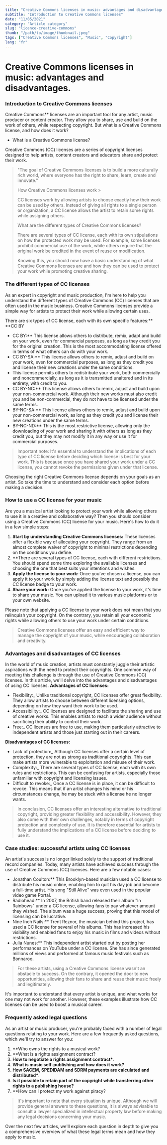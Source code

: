 ```yaml
---
title: "Creative Commons licenses in music: advantages and disadvantages."
subtitle: "Introduction to Creative Commons licenses"
date: "11/05/2021"
category: "Article category"
slug: "licence-creative-commons"
thumb: "/path/to/image/thumbnail.jpeg"
tags: ["Creative Commons licenses", "Music", "Copyright"]
lang: "fr"
---
```


# Creative Commons licenses in music: advantages and disadvantages.

### Introduction to Creative Commons licenses

Creative Commons\*\* licenses are an important tool for any artist, music producer or content creator. They allow you to share, use and build on the work of others, while respecting copyright. But what is a Creative Commons license, and how does it work?

-   What is a Creative Commons license?

Creative Commons (CC) licenses are a series of copyright licenses designed to help artists, content creators and educators share and protect their work.

> "The goal of Creative Commons licenses is to build a more culturally rich world, where everyone has the right to share, learn, create and innovate."
>
> How Creative Commons licenses work >
>
> CC licenses work by allowing artists to choose exactly how their work can be used by others. Instead of giving all rights to a single person or organization, a CC license allows the artist to retain some rights while assigning others.
>
> What are the different types of Creative Commons licenses?
>
> There are several types of CC license, each with its own stipulations on how the protected work may be used. For example, some licenses prohibit commercial use of the work, while others require that the original work be credited in the event of reuse or modification.
>
> Knowing this, you should now have a basic understanding of what Creative Commons licenses are and how they can be used to protect your work while promoting creative sharing.

### The different types of CC licenses

As an expert in copyright and music production, I'm here to help you understand the different types of Creative Commons (CC) licenses that are often used in the music business. Creative Commons licenses provide a simple way for artists to protect their work while allowing certain uses.

There are six types of CC license, each with its own specific features:\*\* \*\*CC BY

-   CC BY:\*\* This license allows others to distribute, remix, adapt and build on your work, even for commercial purposes, as long as they credit you for the original creation. This is the most accommodating license offered in terms of what others can do with your work.
-   CC BY-SA:\*\* This license allows others to remix, adjust and build on your work, even for commercial purposes, as long as they credit you and license their new creations under the same conditions.
-   This license permits others to redistribute your work, both commercially and noncommercially, as long as it is transmitted unaltered and in its entirety, with credit to you.
-   CC BY-NC:\*\* This license allows others to remix, adjust and build upon your non-commercial work. Although their new works must also credit you and be non-commercial, they do not have to be licensed under the same terms.
-   BY-NC-SA:\*\* This license allows others to remix, adjust and build upon your non-commercial work, as long as they credit you and license their new creations under the same terms.
-   BY-NC-ND:\*\* This is the most restrictive license, allowing only the downloading of your work and sharing it with others as long as they credit you, but they may not modify it in any way or use it for commercial purposes.

> Important note: It's essential to understand the implications of each type of CC license before deciding which license is best for your work. This is because once you have shared your work under a CC license, you cannot revoke the permissions given under that license.

Choosing the right Creative Commons license depends on your goals as an artist. So take the time to understand and consider each option before making a decision.

### How to use a CC license for your music

Are you a musical artist looking to protect your work while allowing others to use it in a creative and collaborative way? Then you should consider using a Creative Commons (CC) license for your music. Here's how to do it in a few simple steps:

1. **Start by understanding Creative Commons licenses:** These licenses offer a flexible way of allocating your copyright. They range from an almost complete waiver of copyright to minimal restrictions depending on the conditions you define.
2. \*\*There are several types of CC license, each with different restrictions. You should spend some time exploring the available licenses and choosing the one that best suits your intentions and wishes.
3. **Apply the license to your work:** Once you've chosen a license, you can apply it to your work by simply adding the license text and possibly the CC license badge to your work.
4. **Share your work:** Once you've applied the license to your work, it's time to share your music. You can upload it to various music platforms or to your own website.

Please note that applying a CC license to your work does not mean that you relinquish your copyright. On the contrary, you retain all your economic rights while allowing others to use your work under certain conditions.

> Creative Commons licenses offer an easy and efficient way to manage the copyright of your music, while encouraging collaboration and creativity.

### Advantages and disadvantages of CC licenses

In the world of music creation, artists must constantly juggle their artistic aspirations with the need to protect their copyrights. One common way of meeting this challenge is through the use of Creative Commons (CC) licenses. In this article, we'll delve into the advantages and disadvantages of using CC licenses. **Advantages of CC licenses:**

-   Flexibility:\_ Unlike traditional copyright, CC licenses offer great flexibility. They allow artists to choose between different licensing options, depending on how they want their work to be used.
-   Accessibility:\_ CC licenses are designed to facilitate the sharing and use of creative works. This enables artists to reach a wider audience without sacrificing their ability to control their work.
-   Free:\_ CC licenses are free to use, making them particularly attractive to independent artists and those just starting out in their careers.

**Disadvantages of CC licenses:**

-   Lack of protection:\_ Although CC licenses offer a certain level of protection, they are not as strong as traditional copyrights. This can make artists more vulnerable to exploitation and misuse of their work.
-   Complexity:\_ There are several types of CC license, each with its own rules and restrictions. This can be confusing for artists, especially those unfamiliar with copyright and licensing issues.
-   Difficult to revoke:\_ Once a CC license is in place, it can be difficult to revoke. This means that if an artist changes his mind or his circumstances change, he may be stuck with a license he no longer wants.

> In conclusion, CC licenses offer an interesting alternative to traditional copyright, providing greater flexibility and accessibility. However, they also come with their own challenges, notably in terms of copyright protection and complexity of use. It is therefore essential for artists to fully understand the implications of a CC license before deciding to use it.

### Case studies: successful artists using CC licenses

An artist's success is no longer linked solely to the support of traditional record companies. Today, many artists have achieved success through the use of Creative Commons (CC) licenses. Here are a few notable cases:

-   Jonathan Coulton:\*\* This Brooklyn-based musician used a CC license to distribute his music online, enabling him to quit his day job and become a full-time artist. His song "Still Alive" was even used in the popular video game Portal.
-   Radiohead:\*\* In 2007, the British band released their album "In Rainbows" under a CC license, allowing fans to pay whatever amount they wished. The album was a huge success, proving that this model of licensing can be lucrative.
-   Nine Inch Nails:\*\* Trent Reznor, the musician behind this project, has used a CC license for several of his albums. This has increased his visibility and enabled fans to enjoy his music in films and videos without restrictions.
-   Julia Nunes:\*\* This independent artist started out by posting her performances on YouTube under a CC license. She has since generated millions of views and performed at famous music festivals such as Bonnaroo.

> For these artists, using a Creative Commons license wasn't an obstacle to success. On the contrary, it opened the door to new opportunities, allowing their fans to share and reuse their music freely and legitimately.

It's important to understand that every artist is unique, and what works for one may not work for another. However, these examples illustrate how CC licenses can be used to boost a musical career.

### Frequently asked legal questions

As an artist or music producer, you're probably faced with a number of legal questions relating to your work. Here are a few frequently asked questions, which we'll try to answer for you:

1. \*\*Who owns the rights to a musical work?
2. \*\*What is a rights assignment contract?
3. **How to negotiate a rights assignment contract\***.
4. **What is music self-publishing and how does it work?**
5. **How SACEM, SPEDIDAM and SDRM payments are calculated and distributed\***.
6. **Is it possible to retain part of the copyright while transferring other rights to a publishing house?**
7. \*\*How can I protect my work against piracy?

> It's important to note that every situation is unique. Although we will provide general answers to these questions, it is always advisable to consult a lawyer specialized in intellectual property law before making any legal decisions concerning your music.

Over the next few articles, we'll explore each question in depth to give you a comprehensive overview of what these legal terms mean and how they apply to music.
